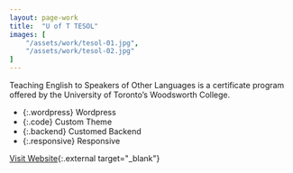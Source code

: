 ```yaml
---
layout: page-work
title:  "U of T TESOL"
images: [
	"/assets/work/tesol-01.jpg",
	"/assets/work/tesol-02.jpg"
]
---
```


Teaching English to Speakers of Other Languages is a certificate program
offered by the University of Toronto’s Woodsworth College.

* {:.wordpress} Wordpress
* {:.code} Custom Theme
* {:.backend} Customed Backend
* {:.responsive} Responsive

[Visit Website](http://tesol.wdw.utoronto.ca/){:.external target="_blank"}
